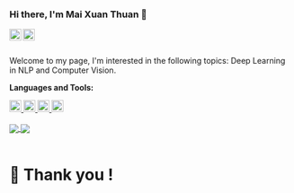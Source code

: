 ### Hi there, I'm Mai Xuan Thuan 👋


<a href="https://www.linkedin.com/in/mai-xuan-thuan/">
  <img align="left" alt="MXT | Linkedin" width="21px" src="https://raw.githubusercontent.com/linnovate/root-me/refs/heads/master/src/images/icons/linkedin.ico" />
</a>

<a href="https://x.com/MaiXuanThuan1">
  <img align="left" alt="MXT| Twitter" width="21px" src="https://raw.githubusercontent.com/anuraghazra/anuraghazra/master/assets/twitter.svg" />
</a>

<br />
<br />

Welcome to my page, I'm interested in the following topics: Deep Learning in NLP and Computer Vision.

**Languages and Tools:**  

<a href="https://www.python.org/" title="Python">
  <img src="https://github.com/get-icon/geticon/raw/master/icons/python.svg" alt="Python" width="21px" height="21px" />
</a>

<a href="https://numpy.org/" title="NumPy">
  <img src="https://github.com/get-icon/geticon/raw/master/icons/numpy-icon.svg" alt="NumPy" width="21px" height="21px" />
</a>

<a href="https://pandas.pydata.org/" title="pandas">
  <img src="https://github.com/get-icon/geticon/raw/master/icons/pandas-icon.svg" alt="pandas" width="21px" height="21px" />
</a>

<a href="https://www.docker.com/" title="docker">
  <img src="https://github.com/get-icon/geticon/raw/master/icons/docker-icon.svg" alt="docker" width="21px" height="21px" />
</a>

<br>
<br/>


<!--- 
  if you have forked this to use on your profile, 
  Change the `github-readme-stats.anuraghazra1.vercel.app` to `github-readme-stats.vercel.app` 
--->

<!-- Change the `github-readme-stats.anuraghazra1.vercel.app` to `github-readme-stats.vercel.app`  -->


<a href="https://github.com/anuraghazra/github-readme-stats">
  <!-- Change the `github-readme-stats.anuraghazra1.vercel.app` to `github-readme-stats.vercel.app`  -->
  <img align="center" src="https://github-readme-stats.anuraghazra1.vercel.app/api/pin/?username=anuraghazra&repo=github-readme-stats&theme=material-palenight" />
</a>    
<a href="https://github.com/anuraghazra/anuraghazra.github.io">
  <!-- Change the `github-readme-stats.anuraghazra1.vercel.app` to `github-readme-stats.vercel.app`  -->
  <img align="center" src="https://github-readme-stats.anuraghazra1.vercel.app/api/pin/?username=anuraghazra&repo=anuraghazra.github.io&theme=material-palenight" />
</a> 

<br />
<br />

<h1> 🌱 Thank you ! <h1/>
